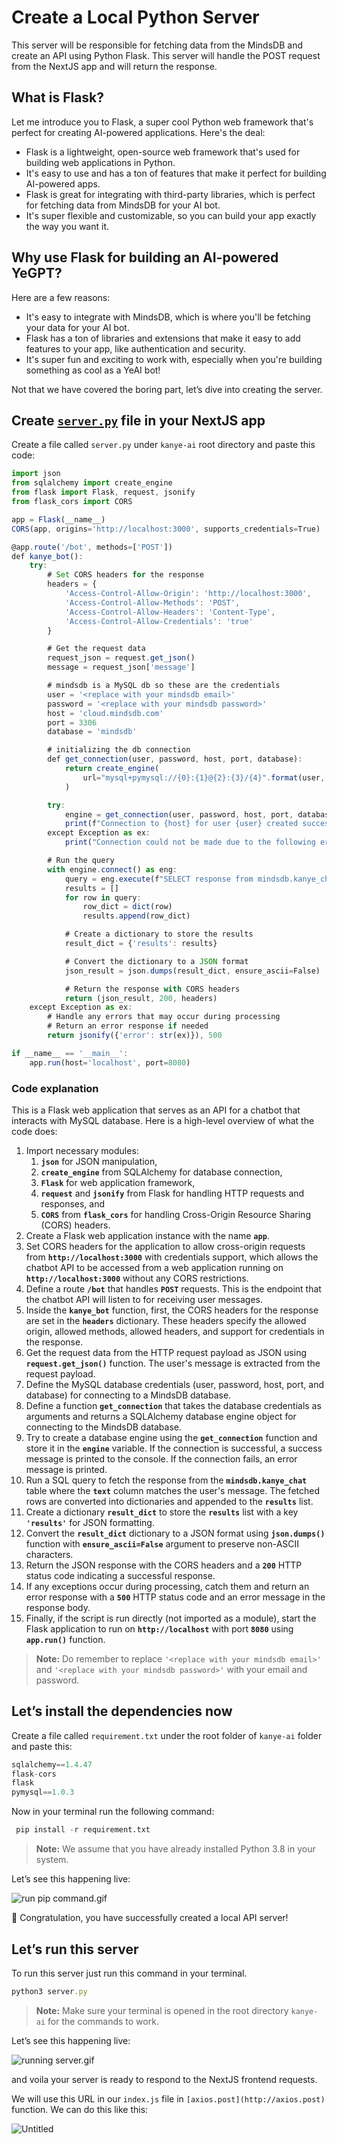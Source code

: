# Create a Local Python Server

This server will be responsible for fetching data from the MindsDB and create an API using Python Flask. This server will handle the POST request from the NextJS app and will return the response.

## What is Flask?

Let me introduce you to Flask, a super cool Python web framework that's perfect for creating AI-powered applications. Here's the deal:

- Flask is a lightweight, open-source web framework that's used for building web applications in Python.
- It's easy to use and has a ton of features that make it perfect for building AI-powered apps.
- Flask is great for integrating with third-party libraries, which is perfect for fetching data from MindsDB for your AI bot.
- It's super flexible and customizable, so you can build your app exactly the way you want it.

## Why use Flask for building an AI-powered YeGPT?

Here are a few reasons:

- It's easy to integrate with MindsDB, which is where you'll be fetching your data for your AI bot.
- Flask has a ton of libraries and extensions that make it easy to add features to your app, like authentication and security.
- It's super fun and exciting to work with, especially when you're building something as cool as a YeAI bot!

Not that we have covered the boring part, let’s dive into creating the server.

## Create [`server.py`](http://server.py) file in your NextJS app

Create a file called `server.py` under `kanye-ai` root directory and paste this code:

```jsx
import json
from sqlalchemy import create_engine
from flask import Flask, request, jsonify
from flask_cors import CORS

app = Flask(__name__)
CORS(app, origins='http://localhost:3000', supports_credentials=True)  # Set CORS headers for all routes

@app.route('/bot', methods=['POST'])
def kanye_bot():
    try:
        # Set CORS headers for the response
        headers = {
            'Access-Control-Allow-Origin': 'http://localhost:3000',
            'Access-Control-Allow-Methods': 'POST',
            'Access-Control-Allow-Headers': 'Content-Type',
            'Access-Control-Allow-Credentials': 'true'
        }

        # Get the request data
        request_json = request.get_json()
        message = request_json['message']

        # mindsdb is a MySQL db so these are the credentials
        user = '<replace with your mindsdb email>'  
        password = '<replace with your mindsdb password>' 
        host = 'cloud.mindsdb.com'
        port = 3306
        database = 'mindsdb'

        # initializing the db connection
        def get_connection(user, password, host, port, database):
            return create_engine(
                url="mysql+pymysql://{0}:{1}@{2}:{3}/{4}".format(user, password, host, port, database)
            )

        try:
            engine = get_connection(user, password, host, port, database)
            print(f"Connection to {host} for user {user} created successfully.")
        except Exception as ex:
            print("Connection could not be made due to the following error: \n", ex)

        # Run the query
        with engine.connect() as eng:
            query = eng.execute(f"SELECT response from mindsdb.kanye_chat WHERE text= '{message}';")
            results = []
            for row in query:
                row_dict = dict(row)
                results.append(row_dict)

            # Create a dictionary to store the results
            result_dict = {'results': results}

            # Convert the dictionary to a JSON format
            json_result = json.dumps(result_dict, ensure_ascii=False)

            # Return the response with CORS headers
            return (json_result, 200, headers)
    except Exception as ex:
        # Handle any errors that may occur during processing
        # Return an error response if needed
        return jsonify({'error': str(ex)}), 500

if __name__ == '__main__':
    app.run(host='localhost', port=8080)
```

### Code explanation

This is a Flask web application that serves as an API for a chatbot that interacts with MySQL database. Here is a high-level overview of what the code does:

1. Import necessary modules: 
    1. **`json`** for JSON manipulation,
    2.  **`create_engine`** from SQLAlchemy for database connection, 
    3. **`Flask`** for web application framework, 
    4. **`request`** and **`jsonify`** from Flask for handling HTTP requests and responses, and 
    5. **`CORS`** from **`flask_cors`** for handling Cross-Origin Resource Sharing (CORS) headers.
2. Create a Flask web application instance with the name **`app`**.
3. Set CORS headers for the application to allow cross-origin requests from **`http://localhost:3000`** with credentials support, which allows the chatbot API to be accessed from a web application running on **`http://localhost:3000`** without any CORS restrictions.
4. Define a route **`/bot`** that handles **`POST`** requests. This is the endpoint that the chatbot API will listen to for receiving user messages.
5. Inside the **`kanye_bot`** function, first, the CORS headers for the response are set in the **`headers`** dictionary. These headers specify the allowed origin, allowed methods, allowed headers, and support for credentials in the response.
6. Get the request data from the HTTP request payload as JSON using **`request.get_json()`** function. The user's message is extracted from the request payload.
7. Define the MySQL database credentials (user, password, host, port, and database) for connecting to a MindsDB database.
8. Define a function **`get_connection`** that takes the database credentials as arguments and returns a SQLAlchemy database engine object for connecting to the MindsDB database.
9. Try to create a database engine using the **`get_connection`** function and store it in the **`engine`** variable. If the connection is successful, a success message is printed to the console. If the connection fails, an error message is printed.
10. Run a SQL query to fetch the response from the **`mindsdb.kanye_chat`** table where the **`text`** column matches the user's message. The fetched rows are converted into dictionaries and appended to the **`results`** list.
11. Create a dictionary **`result_dict`** to store the **`results`** list with a key **`'results'`** for JSON formatting.
12. Convert the **`result_dict`** dictionary to a JSON format using **`json.dumps()`** function with **`ensure_ascii=False`** argument to preserve non-ASCII characters.
13. Return the JSON response with the CORS headers and a **`200`** HTTP status code indicating a successful response.
14. If any exceptions occur during processing, catch them and return an error response with a **`500`** HTTP status code and an error message in the response body.
15. Finally, if the script is run directly (not imported as a module), start the Flask application to run on **`http://localhost`** with port **`8080`** using **`app.run()`** function.

> **Note:** Do remember to replace `'<replace with your mindsdb email>'` and `'<replace with your mindsdb password>'` with your email and password.
> 

## Let’s install the dependencies now

Create a file called `requirement.txt` under the root folder of `kanye-ai` folder and paste this:

```jsx
sqlalchemy==1.4.47
flask-cors
flask
pymysql==1.0.3
```

Now in your terminal run the following command:

```python
 pip install -r requirement.txt
```

> **Note:** We assume that you have already installed Python 3.8 in your system.
> 

Let’s see this happening live:

![run pip command.gif](Create%20a%20Local%20Python%20Server%20da134c5573004ef2b821c9f5ce89c5c0/run_pip_command.gif)

🎉 Congratulation, you have successfully created a local API server!

## Let’s run this server

To run this server just run this command in your terminal.

```jsx
python3 server.py

```

> **Note:** Make sure your terminal is opened in the root directory `kanye-ai` for the commands to work.
> 

Let’s see this happening live:

![running server.gif](Create%20a%20Local%20Python%20Server%20da134c5573004ef2b821c9f5ce89c5c0/running_server.gif)

and voila your server is ready to respond to the NextJS frontend requests.

We will use this URL in our `index.js` file in `[axios.post](http://axios.post)` function. We can do this like this:

![Untitled](Create%20a%20Local%20Python%20Server%20da134c5573004ef2b821c9f5ce89c5c0/Untitled.png)